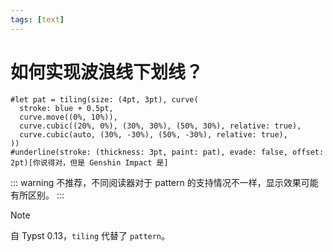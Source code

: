 ```yaml
---
tags: [text]
---
```

# 如何实现波浪线下划线？

```typst
#let pat = tiling(size: (4pt, 3pt), curve(
  stroke: blue + 0.5pt,
  curve.move((0%, 10%)),
  curve.cubic((20%, 0%), (30%, 30%), (50%, 30%), relative: true),
  curve.cubic(auto, (30%, -30%), (50%, -30%), relative: true),
))
#underline(stroke: (thickness: 3pt, paint: pat), evade: false, offset: 2pt)[你说得对，但是 Genshin Impact 是]
```

::: warning
不推荐，不同阅读器对于 pattern 的支持情况不一样，显示效果可能有所区别。
:::

> [!NOTE]
> 自 Typst 0.13，`tiling` 代替了 `pattern`。
